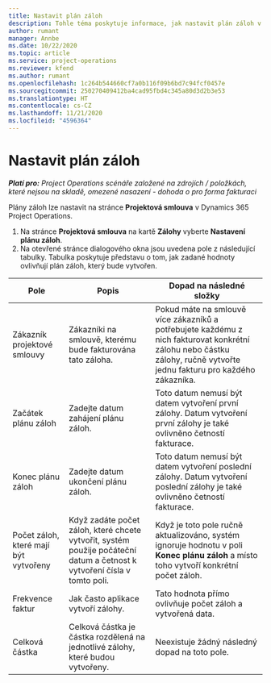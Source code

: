 ```yaml
---
title: Nastavit plán záloh
description: Tohle téma poskytuje informace, jak nastavit plán záloh v Project Operations.
author: rumant
manager: Annbe
ms.date: 10/22/2020
ms.topic: article
ms.service: project-operations
ms.reviewer: kfend
ms.author: rumant
ms.openlocfilehash: 1c264b544660cf7a0b116f09b6bd7c94fcf0457e
ms.sourcegitcommit: 250270409412ba4cad95fbd4c345a80d3d2b3e53
ms.translationtype: HT
ms.contentlocale: cs-CZ
ms.lasthandoff: 11/21/2020
ms.locfileid: "4596364"
---
```

# <a name="set-up-a-retainer-schedule"></a>Nastavit plán záloh

_**Platí pro:** Project Operations scénáře založené na zdrojích / položkách, které nejsou na skladě, omezené nasazení - dohoda o pro forma fakturaci_

Plány záloh lze nastavit na stránce **Projektová smlouva** v Dynamics 365 Project Operations.

1. Na stránce **Projektová smlouva** na kartě **Zálohy** vyberte **Nastavení plánu záloh**.
2. Na otevřené stránce dialogového okna jsou uvedena pole z následující tabulky. Tabulka poskytuje představu o tom, jak zadané hodnoty ovlivňují plán záloh, který bude vytvořen.

| Pole | Popis | Dopad na následné složky |
| --- | --- | --- |
| Zákazník projektové smlouvy | Zákazníki na smlouvě, kterému bude fakturována tato záloha. | Pokud máte na smlouvě více zákazníků a potřebujete každému z nich fakturovat konkrétní zálohu nebo částku zálohy, ručně vytvořte jednu fakturu pro každého zákazníka. |
| Začátek plánu záloh | Zadejte datum zahájení plánu záloh. | Toto datum nemusí být datem vytvoření první zálohy. Datum vytvoření první zálohy je také ovlivněno četností fakturace. |
| Konec plánu záloh | Zadejte datum ukončení plánu záloh. | Toto datum nemusí být datem vytvoření poslední zálohy. Datum vytvoření poslední zálohy je také ovlivněno četností fakturace. |
| Počet záloh, které mají být vytvořeny | Když zadáte počet záloh, které chcete vytvořit, systém použije počáteční datum a četnost k vytvoření čísla v tomto poli. | Když je toto pole ručně aktualizováno, systém ignoruje hodnotu v poli **Konec plánu záloh** a místo toho vytvoří konkrétní počet záloh. |
| Frekvence faktur | Jak často aplikace vytvoří zálohy. | Tato hodnota přímo ovlivňuje počet záloh a vytvořená data. |
| Celková částka | Celková částka je částka rozdělená na jednotlivé zálohy, které budou vytvořeny. | Neexistuje žádný následný dopad na toto pole. |
